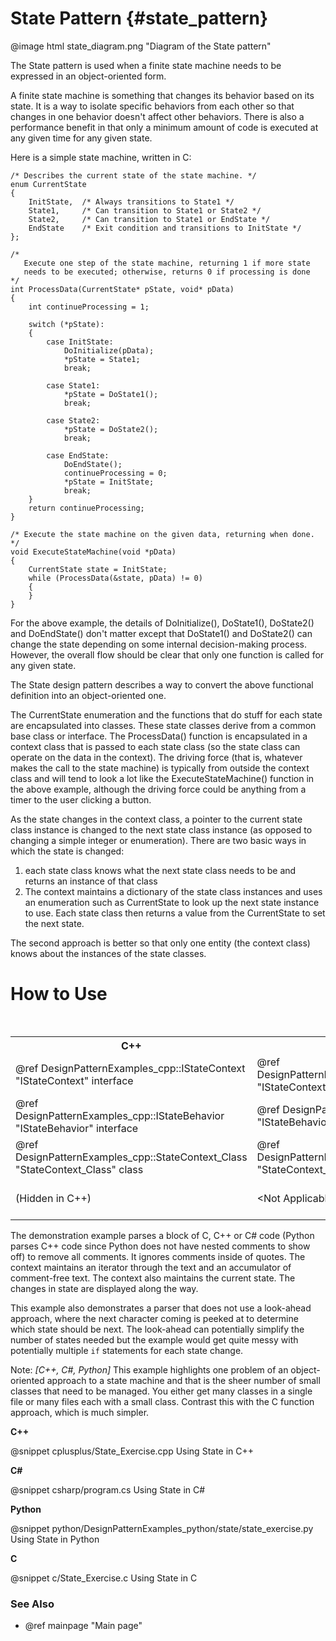 # State Pattern {#state_pattern}

@image html state_diagram.png "Diagram of the State pattern"

The State pattern is used when a finite state machine needs to be expressed
in an object-oriented form.

A finite state machine is something that changes its behavior based on its
state.  It is a way to isolate specific behaviors from each other so that
changes in one behavior doesn't affect other behaviors.  There is also a
performance benefit in that only a minimum amount of code is executed at
any given time for any given state.

Here is a simple state machine, written in C:

~~~~~~~~~~~~~~~~~~~~~~~~~~~~~~~~~~~~~~~~~~~~~~~~~~~~~~~~~~~~~~~{.c}
/* Describes the current state of the state machine. */
enum CurrentState
{
    InitState,  /* Always transitions to State1 */
    State1,     /* Can transition to State1 or State2 */
    State2,     /* Can transition to State1 or EndState */
    EndState    /* Exit condition and transitions to InitState */
};

/*
   Execute one step of the state machine, returning 1 if more state
   needs to be executed; otherwise, returns 0 if processing is done
*/
int ProcessData(CurrentState* pState, void* pData)
{
    int continueProcessing = 1;

    switch (*pState):
    {
        case InitState:
            DoInitialize(pData);
            *pState = State1;
            break;

        case State1:
            *pState = DoState1();
            break;

        case State2:
            *pState = DoState2();
            break;

        case EndState:
            DoEndState();
            continueProcessing = 0;
            *pState = InitState;
            break;
    }
    return continueProcessing;
}

/* Execute the state machine on the given data, returning when done. */
void ExecuteStateMachine(void *pData)
{
    CurrentState state = InitState;
    while (ProcessData(&state, pData) != 0)
    {
    }
}
~~~~~~~~~~~~~~~~~~~~~~~~~~~~~~~~~~~~~~~~~~~~~~~~~~~~~~~~~~~~~~~

For the above example, the details of DoInitialize(), DoState1(), DoState2()
and DoEndState() don't matter except that DoState1() and DoState2() can
change the state depending on some internal decision-making process.
However, the overall flow should be clear that only one function is called
for any given state.

The State design pattern describes a way to convert the above functional
definition into an object-oriented one.

The CurrentState enumeration and the functions that do stuff for each state
are encapsulated into classes.  These state classes derive from a common
base class or interface.  The ProcessData() function is encapsulated in a
context class that is passed to each state class (so the state class can
operate on the data in the context).  The driving force (that is, whatever
makes the call to the state machine) is typically from outside the context
class and will tend to look a lot like the ExecuteStateMachine() function
in the above example, although the driving force could be anything from a
timer to the user clicking a button.

As the state changes in the context class, a pointer to the current state
class instance is changed to the next state class instance (as opposed to
changing a simple integer or enumeration).  There are two basic ways in
which the state is changed:

1. each state class knows what the next state class needs to be and
   returns an instance of that class
2. The context maintains a dictionary of the state class instances and
   uses an enumeration such as CurrentState to look up the next state
   instance to use.  Each state class then returns a value from the
   CurrentState to set the next state.

The second approach is better so that only one entity (the context class)
knows about the instances of the state classes.

# How to Use

<table>
<caption>Links to the State classes and interfaces or functions</caption>
<tr>
  <th>C++
  <th>C#
  <th>Python
  <th>C
<tr>
  <td>@ref DesignPatternExamples_cpp::IStateContext "IStateContext" interface
  <td>@ref DesignPatternExamples_csharp::IStateContext "IStateContext" interface
  <td>@ref DesignPatternExamples_python.state.state_interface.IStateContext "IStateContext" interface
  <td>&lt;Not Applicable&gt;
<tr>
  <td>@ref DesignPatternExamples_cpp::IStateBehavior "IStateBehavior" interface
  <td>@ref DesignPatternExamples_cpp::IStateBehavior "IStateBehavior" interface
  <td>@ref DesignPatternExamples_python.state.state_interface.IStateBehavior "IStateBehavior" interface
  <td>&lt;Not Applicable&gt;
<tr>
  <td>@ref DesignPatternExamples_cpp::StateContext_Class "StateContext_Class" class
  <td>@ref DesignPatternExamples_csharp.StateContext_Class "StateContext_Class" class
  <td>@ref DesignPatternExamples_python.state.state_class.StateContext_Class "StateContext_Class"
  <td>StateContext structure
<tr>
  <td>(Hidden in C++)
  <td>&lt;Not Applicable&gt;
  <td>@ref DesignPatternExamples_python.state._state_class_private.StateContext_ClassImpl "StateContext_ClassImpl" class
  <td>State_RemoveComments()
</table>

The demonstration example parses a block of C, C++ or C# code (Python parses C++
code since Python does not have nested comments to show off) to remove all
comments.  It ignores comments inside of quotes.  The context maintains an
iterator through the text and an accumulator of comment-free text.  The
context also maintains the current state.  The changes in state are
displayed along the way.

This example also demonstrates a parser that does not use a look-ahead
approach, where the next character coming is peeked at to determine which state
should be next.  The look-ahead can potentially simplify the number of states
needed but the example would get quite messy with potentially multiple `if`
statements for each state change.

Note: *[C++, C#, Python]* This example highlights one problem of an
object-oriented approach to a state machine and that is the sheer number of
small classes that need to be managed.  You either get many classes in a single
file or many files each with a small class.  Contrast this with the C function
approach, which is much simpler.


__C++__

@snippet cplusplus/State_Exercise.cpp Using State in C++

__C#__

@snippet csharp/program.cs Using State in C#

__Python__

@snippet python/DesignPatternExamples_python/state/state_exercise.py Using State in Python

__C__

@snippet c/State_Exercise.c Using State in C

### See Also
- @ref mainpage "Main page"
